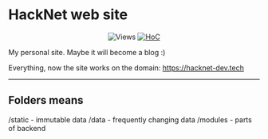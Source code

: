 # HackNet web site

<p style="text-align: center">
 <img src="https://hits.seeyoufarm.com/api/count/incr/badge.svg?url=https://github.com/Konstantin-create/hacknet_web/tree/v2&title=views%20daily/total" alt="Views" />
 <a href="https://hitsofcode.com/github/Konstantin-create/hacknet_web/view?branch=main"><img alt="HoC" src="https://hitsofcode.com/github/Konstantin-create/hacknet_web?branch=main"/></a>
</p>

My personal site. Maybe it will become a blog :)

Everything, now the site works on the domain: https://hacknet-dev.tech

___
## Folders means
/static - immutable data
/data - frequently changing data
/modules - parts of backend
